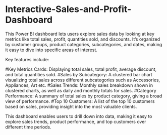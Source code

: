 # Interactive-Sales-and-Profit-Dashboard
This Power BI dashboard lets users explore sales data by looking at key metrics like total sales, profit, quantities sold, and discounts. 
It’s organized by customer groups, product categories, subcategories, and dates, making it easy to dive into specific areas of interest.

Key features include:

#Key Metrics Cards: Displaying total sales, total profit, average discount, and total quantities sold.
#Sales by Subcategory: A clustered bar chart visualizing total sales across different subcategories such as Accessories, Appliances, Art etc.
#Sales Trends: Monthly sales breakdown shown in clustered charts, as well as daily and monthly totals for sales.
#Category Performance: A summary of total sales by product category, giving a broad view of performance.
#Top 10 Customers: A list of the top 10 customers based on sales, providing insight into the most valuable clients.

This dashboard enables users to drill down into data, making it easy to explore sales trends, product performance, and top customers over different time periods.
